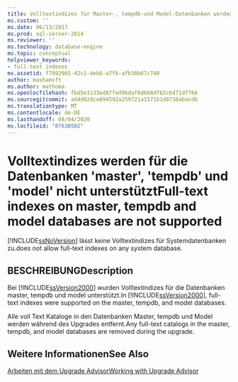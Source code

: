 ```yaml
---
title: Volltextindizes für Master-, tempdb-und Model-Datenbanken werden nicht unterstützt | Microsoft-Dokumentation
ms.custom: ''
ms.date: 06/13/2017
ms.prod: sql-server-2014
ms.reviewer: ''
ms.technology: database-engine
ms.topic: conceptual
helpviewer_keywords:
- full-text indexes
ms.assetid: f7992965-42c1-4eb8-a7fb-afb38b67c740
author: mashamsft
ms.author: mathoma
ms.openlocfilehash: fbd5e3133ed87fed9bdaf6d668df62c6471df766
ms.sourcegitcommit: ad4d92dce894592a259721a1571b1d8736abacdb
ms.translationtype: MT
ms.contentlocale: de-DE
ms.lasthandoff: 08/04/2020
ms.locfileid: "87630502"
---
```

# <a name="full-text-indexes-on-master-tempdb-and-model-databases-are-not-supported"></a><span data-ttu-id="6feed-102">Volltextindizes werden für die Datenbanken 'master', 'tempdb' und 'model' nicht unterstützt</span><span class="sxs-lookup"><span data-stu-id="6feed-102">Full-text indexes on master, tempdb and model databases are not supported</span></span>
  [!INCLUDE[ssNoVersion](../../includes/ssnoversion-md.md)] <span data-ttu-id="6feed-103">lässt keine Volltextindizes für Systemdatenbanken zu.</span><span class="sxs-lookup"><span data-stu-id="6feed-103">does not allow full-text indexes on any system database.</span></span>  
  
## <a name="description"></a><span data-ttu-id="6feed-104">BESCHREIBUNG</span><span class="sxs-lookup"><span data-stu-id="6feed-104">Description</span></span>  
 <span data-ttu-id="6feed-105">Bei [!INCLUDE[ssVersion2000](../../includes/ssversion2000-md.md)] wurden Volltextindizes für die Datenbanken master, tempdb und model unterstützt.</span><span class="sxs-lookup"><span data-stu-id="6feed-105">In [!INCLUDE[ssVersion2000](../../includes/ssversion2000-md.md)], full-text indexes were supported on the master, tempdb, and model databases.</span></span>  
  
 <span data-ttu-id="6feed-106">Alle voll Text Kataloge in den Datenbanken Master, tempdb und Model werden während des Upgrades entfernt.</span><span class="sxs-lookup"><span data-stu-id="6feed-106">Any full-text catalogs in the master, tempdb, and model databases are removed during the upgrade.</span></span>  
  
## <a name="see-also"></a><span data-ttu-id="6feed-107">Weitere Informationen</span><span class="sxs-lookup"><span data-stu-id="6feed-107">See Also</span></span>  
 [<span data-ttu-id="6feed-108">Arbeiten mit dem Upgrade Advisor</span><span class="sxs-lookup"><span data-stu-id="6feed-108">Working with Upgrade Advisor</span></span>](../../../2014/sql-server/install/working-with-upgrade-advisor.md)  
  
  
